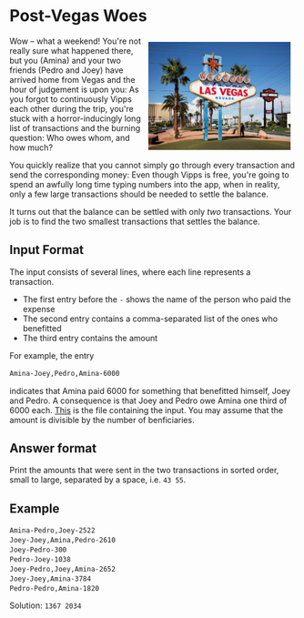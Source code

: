 # Post-Vegas Woes

<img src="image.jpg" align="right" width="250px" style="margin: 10px;">

Wow – what a weekend! You're not really sure what happened there, but
you (Amina) and your two friends (Pedro and Joey) have arrived home
from Vegas and the hour of judgement is upon you: As you forgot to
continuously Vipps each other during the trip, you're stuck with a
horror-inducingly long list of transactions and the burning question:
Who owes whom, and how much?

You quickly realize that you cannot simply go through every
transaction and send the corresponding money: Even though Vipps is
free, you're going to spend an awfully long time typing numbers into
the app, when in reality, only a few large transactions should be
needed to settle the balance.

It turns out that the balance can be settled with only *two*
transactions. Your job is to find the two smallest transactions that
settles the balance.

## Input Format

The input consists of several lines, where each line represents a
transaction.

* The first entry before the `-` shows the name of the person who paid
  the expense
* The second entry contains a comma-separated list of the ones who
  benefitted
* The third entry contains the amount

For example, the entry

```txt
Amina-Joey,Pedro,Amina-6000
```

indicates that Amina paid 6000 for something that benefitted himself,
Joey and Pedro. A consequence is that Joey and Pedro owe Amina one
third of 6000 each. [This](input.in) is the file containing the input.
You may assume that the amount is divisible by the number of
benficiaries.

## Answer format

Print the amounts that were sent in the two transactions in sorted
order, small to large, separated by a space, i.e. `43 55`.

## Example

```txt
Amina-Pedro,Joey-2522
Joey-Joey,Amina,Pedro-2610
Joey-Pedro-300
Pedro-Joey-1038
Joey-Pedro,Joey,Amina-2652
Joey-Joey,Amina-3784
Pedro-Pedro,Amina-1820
```
Solution: `1367 2034`

